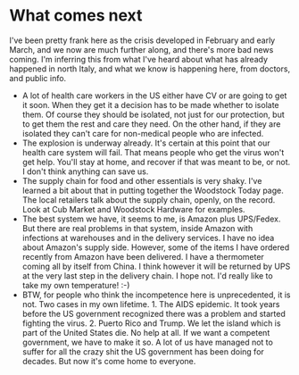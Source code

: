 # What comes next
I've been pretty frank here as the crisis developed in February and early March, and we now are much further along, and there's more bad news coming. I'm inferring this from what I've heard about what has already happened in north Italy, and what we know is happening here, from doctors, and public info. 
* A lot of health care workers in the US either have CV or are going to get it soon. When they get it a decision has to be made whether to isolate them. Of course they should be isolated, not just for our protection, but to get them the rest and care they need. On the other hand, if they are isolated they can't care for non-medical people who are infected. 
* The explosion is underway already. It's certain at this point that our health care system will fail. That means people who get the virus won't get help. You'll stay at home, and recover if that was meant to be, or not. I don't think anything can save us.
* The supply chain for food and other essentials is very shaky. I've learned a bit about that in putting together the Woodstock Today page. The local retailers talk about the supply chain, openly, on the record. Look at Cub Market and Woodstock Hardware for examples. 
* The best system we have, it seems to me, is Amazon plus UPS/Fedex. But there are real problems in that system, inside Amazon with infections at warehouses and in the delivery services. I have no idea about Amazon's supply side. However, some of the items I have ordered recently from Amazon have been delivered. I have a thermometer coming all by itself from China. I think however it will be returned by UPS at the very last step in the delivery chain. I hope not. I'd really like to take my own temperature! :-)
* BTW, for people who think the incompetence here is unprecedented, it is not. Two cases in my own lifetime. 1. The AIDS epidemic. It took years before the US government recognized there was a problem and started fighting the virus. 2. Puerto Rico and Trump. We let the island which is part of the United States die. No help at all. If we want a competent government, we have to make it so. A lot of us have managed not to suffer for all the crazy shit the US government has been doing for decades. But now it's come home to everyone. 

